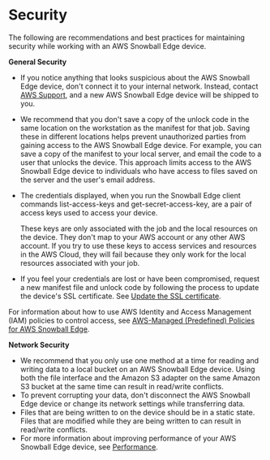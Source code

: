 # Security<a name="best-practice-security"></a>

The following are recommendations and best practices for maintaining security while working with an AWS Snowball Edge device\.

**General Security**
+ If you notice anything that looks suspicious about the AWS Snowball Edge device, don't connect it to your internal network\. Instead, contact [AWS Support](https://aws.amazon.com/premiumsupport/), and a new AWS Snowball Edge device will be shipped to you\.
+ We recommend that you don't save a copy of the unlock code in the same location on the workstation as the manifest for that job\. Saving these in different locations helps prevent unauthorized parties from gaining access to the AWS Snowball Edge device\. For example, you can save a copy of the manifest to your local server, and email the code to a user that unlocks the device\. This approach limits access to the AWS Snowball Edge device to individuals who have access to files saved on the server and the user's email address\.
+ The credentials displayed, when you run the Snowball Edge client commands list\-access\-keys and get\-secret\-access\-key, are a pair of access keys used to access your device\.

  These keys are only associated with the job and the local resources on the device\. They don't map to your AWS account or any other AWS account\. If you try to use these keys to access services and resources in the AWS Cloud, they will fail because they only work for the local resources associated with your job\.
+ If you feel your credentials are lost or have been compromised, request a new manifest file and unlock code by following the process to update the device's SSL certificate\. See [Update the SSL certificate](updating-device.md#update-ssl-cert)\.

For information about how to use AWS Identity and Access Management \(IAM\) policies to control access, see [AWS\-Managed \(Predefined\) Policies for AWS Snowball Edge](authentication-and-access-control.md#access-policy-examples-aws-managed)\.

**Network Security**
+ We recommend that you only use one method at a time for reading and writing data to a local bucket on an AWS Snowball Edge device\. Using both the file interface and the Amazon S3 adapter on the same Amazon S3 bucket at the same time can result in read/write conflicts\.
+ To prevent corrupting your data, don't disconnect the AWS Snowball Edge device or change its network settings while transferring data\.
+ Files that are being written to on the device should be in a static state\. Files that are modified while they are being written to can result in read/write conflicts\.
+ For more information about improving performance of your AWS Snowball Edge device, see [Performance](performance.md)\.